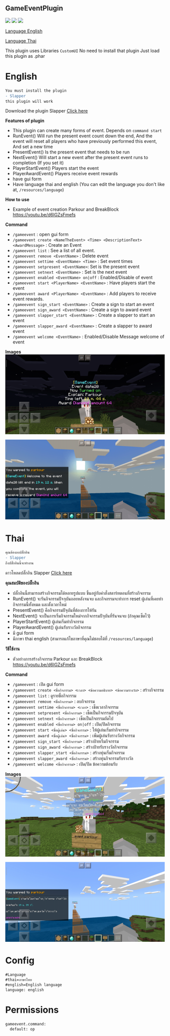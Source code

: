 ## GameEventPlugin

[![](https://poggit.pmmp.io/shield.state/GameEventPlugin)](https://poggit.pmmp.io/p/GameEventPlugin) [![](https://poggit.pmmp.io/shield.api/GameEventPlugin)](https://poggit.pmmp.io/p/GameEventPlugin) [![](https://poggit.pmmp.io/shield.dl.total/GameEventPlugin)](https://poggit.pmmp.io/p/GameEventPlugin)


[Language English](#english)

[Language Thai](#thai)


This plugin uses Libraries `CustomUI` No need to install that plugin
Just load this plugin as .phar


# English

```diff
You must install the plugin
- Slapper
this plugin will work
```

Download the plugin Slapper [Click here](https://poggit.pmmp.io/p/slapper)


**Features of plugin**<br>
- This plugin can create many forms of event. Depends on `command start`
- RunEvent() Will run the present event count down the end, And the event will reset all players who have previously performed this event, And set a new time
- PresentEvent() Is the present event that needs to be run
- NextEvent() Will start a new event after the present event runs to completion (If you set it)
- PlayerStartEvent() Players start the event
- PlayerAwardEvent() Players receive event rewards
- have gui form
- Have language thai and english (You can edit the language you don't like at, `/resources/language`)


**How to use**<br>
- Example of event creation Parkour and BreakBlock https://youtu.be/d6lGZsFmefs

**Command**<br>
- `/gameevent` : open gui form
- `/gameevent create <NameTheEvent> <Time> <DescriptionText> <AwardMessage>` : Create an Event
- `/gameevent list` : See a list of all event.
- `/gameevent remove <EventName>` : Delete event
- `/gameevent settime <EventName> <Time>` : Set event times
- `/gameevent setpresent <EventName>`: Set is the present event
- `/gameevent setnext <EventName>` : Set is the next event
- `/gameevent enabled <EventName> on|off` : Enabled/Disable of event
- `/gameevent start <PlayerName> <EventName>` : Have players start the event
- `/gameevent award <PlayerName> <EventName>` : Add players to receive event rewards.
- `/gameevent sign_start <EventName>` : Create a sign to start an event
- `/gameevent sign_award <EventName>` : Create a sign to award event
- `/gameevent slapper_start <EventName>` : Create a slapper to start an event
- `/gameevent slapper_award <EventName>` : Create a slapper to award event
- `/gameevent welcome <EventName>` : Enabled/Disable Message welcome of event


**Images**<br>
![1](https://github.com/HmmHmmmm/GameEventPlugin/blob/master/images/3.1/1en.jpg)

![2](https://github.com/HmmHmmmm/GameEventPlugin/blob/master/images/3.1/2en.jpg)


# Thai

```diff
คุณต้องลงปลั๊กอิน
- Slapper
ถึงปลั๊กอินนี้จะทำงาน
```

ดาวโหลดปลั๊กอิน Slapper [Click here](https://poggit.pmmp.io/p/slapper)


**คุณสมบัติของปลั๊กอิน**<br>
- ปลั๊กอินนี้สามารถสร้างกิจกรรมได้หลายรูปแบบ ขึ้นอยู่กับคำสั่งสตาร์ทตอนที่สร้างกิจกรรม
- RunEvent() จะรันกิจกรรมปัจจุบันถอยหลังจนจบ และกิจกรรมจะทำการ reset ผู้เล่นที่เคยทำกิจกรรมนี้ทั้งหมด และตั้งเวลาใหม่
- PresentEvent() คือกิจกรรมปัจุบันที่ต้องการให้รัน
- NextEvent() จะเป็นการเริ่มกิจกรรมใหม่จากกิจกรรมปัจุบันที่รันจนจบ (ถ้าคุณเซ็ตไว้)
- PlayerStartEvent() ผู้เล่นเริ่มทำกิจกรรม
- PlayerAwardEvent() ผู้เล่นรับรางวัลกิจกรรม
- มี gui form
- มีภาษา thai english (สามารถแก้ไขภาษาที่คุณไม่ชอบได้ที่ `/resources/language`)


**วิธีใช้งาน**<br>
- ตัวอย่างการสร้างกิจกรรม Parkour และ BreakBlock https://youtu.be/d6lGZsFmefs

**Command**<br>
- `/gameevent` : เปิด gui form
- `/gameevent create <ชื่อกิจกรรม> <เวลา> <ข้อความอธิบาย> <ข้อความรางวัล>` : สร้างกิจกรรม
- `/gameevent list` : ดูรายชื่อกิจกรรม
- `/gameevent remove <ชื่อกิจกรรม>` : ลบกิจกรรม
- `/gameevent settime <ชื่อกิจกรรม> <เวลา>` : เช็ตเวลากิจกรรม
- `/gameevent setpresent <ชื่อกิจกรรม>` : เช็ตเป็นกิจกรรมปัจจุบัน
- `/gameevent setnext <ชื่อกิจกรรม>` : เช็ตเป็นกิจกรรมถัดไป
- `/gameevent enabled <ชื่อกิจกรรม> on|off` : เปิด/ปิดกิจกรรม
- `/gameevent start <ชื่อผู้เล่น> <ชื่อกิจกรรม>` : ให้ผู้เล่นเริ่มทำกิจกรรม
- `/gameevent award <ชื่อผู้เล่น> <ชื่อกิจกรรม>` : เพิ่มผู้เล่นรับรางวัลกิจกรรม
- `/gameevent sign_start <ชื่อกิจกรรม>` : สร้างป้ายเริ่มกิจกรรม
- `/gameevent sign_award <ชื่อกิจกรรม>` : สร้างป้ายรับรางวัลกิจกรรม
- `/gameevent slapper_start <ชื่อกิจกรรม>` : สร้างหุ่นเริ่มกิจกรรม
- `/gameevent slapper_award <ชื่อกิจกรรม>` : สร้างหุ่นกิจกรรมรับรางวัล
- `/gameevent welcome <ชื่อกิจกรรม>` : เปิด/ปิด ข้อความต้อนรับ


**Images**<br>
![1](https://github.com/HmmHmmmm/GameEventPlugin/blob/master/images/3.1/1th.jpg)

![2](https://github.com/HmmHmmmm/GameEventPlugin/blob/master/images/3.1/2th.jpg)



# Config
```
#Language
#thai=ภาษาไทย
#english=English language
language: english
```
  

# Permissions
```
gameevent.command:
  default: op
```
